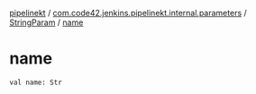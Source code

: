 [pipelinekt](../../index.md) / [com.code42.jenkins.pipelinekt.internal.parameters](../index.md) / [StringParam](index.md) / [name](./name.md)

# name

`val name: Str`